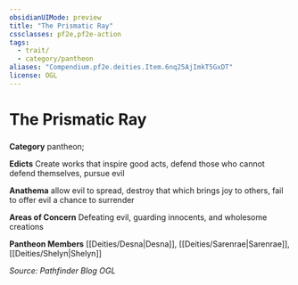 ```yaml
---
obsidianUIMode: preview
title: "The Prismatic Ray"
cssclasses: pf2e,pf2e-action
tags:
  - trait/
  - category/pantheon
aliases: "Compendium.pf2e.deities.Item.6nq25AjImkT5GxDT"
license: OGL
---
```

# The Prismatic Ray

### 

**Category** pantheon; 




**Edicts** Create works that inspire good acts, defend those who cannot defend themselves, pursue evil

**Anathema** allow evil to spread, destroy that which brings joy to others, fail to offer evil a chance to surrender

**Areas of Concern** Defeating evil, guarding innocents, and wholesome creations

**Pantheon Members** [[Deities/Desna|Desna]], [[Deities/Sarenrae|Sarenrae]], [[Deities/Shelyn|Shelyn]]

*Source: Pathfinder Blog*
*OGL*